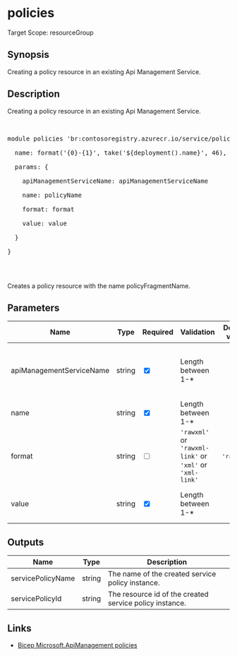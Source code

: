 ﻿# policies

Target Scope: resourceGroup

## Synopsis
Creating a policy resource in an existing Api Management Service.

## Description
Creating a policy resource in an existing Api Management Service.<br>
<pre><br>
module policies 'br:contosoregistry.azurecr.io/service/policies.bicep' = {<br>
  name: format('{0}-{1}', take('${deployment().name}', 46), 'policies')<br>
  params: {<br>
    apiManagementServiceName: apiManagementServiceName<br>
    name: policyName<br>
    format: format<br>
    value: value<br>
  }<br>
}<br>
</pre><br>
<p>Creates a policy resource with the name policyFragmentName.</p>

## Parameters
| Name | Type | Required | Validation | Default value | Description |
| -- |  -- | -- | -- | -- | -- |
| apiManagementServiceName | string | <input type="checkbox" checked> | Length between 1-* | <pre></pre> | The name of the existing API Management service instance. |
| name | string | <input type="checkbox" checked> | Length between 1-* | <pre></pre> | The resource name |
| format | string | <input type="checkbox"> | `'rawxml'` or `'rawxml-link'` or `'xml'` or `'xml-link'` | <pre>'rawxml'</pre> | Format of the policyContent. |
| value | string | <input type="checkbox" checked> | Length between 1-* | <pre></pre> | Contents of the Policy as defined by the format. |

## Outputs
| Name | Type | Description |
| -- |  -- | -- |
| servicePolicyName | string | The name of the created service policy instance. |
| servicePolicyId | string | The resource id of the created service policy instance. |

## Links
- [Bicep Microsoft.ApiManagement policies](https://learn.microsoft.com/en-us/azure/templates/microsoft.apimanagement/service/policies?pivots=deployment-language-bicep)
